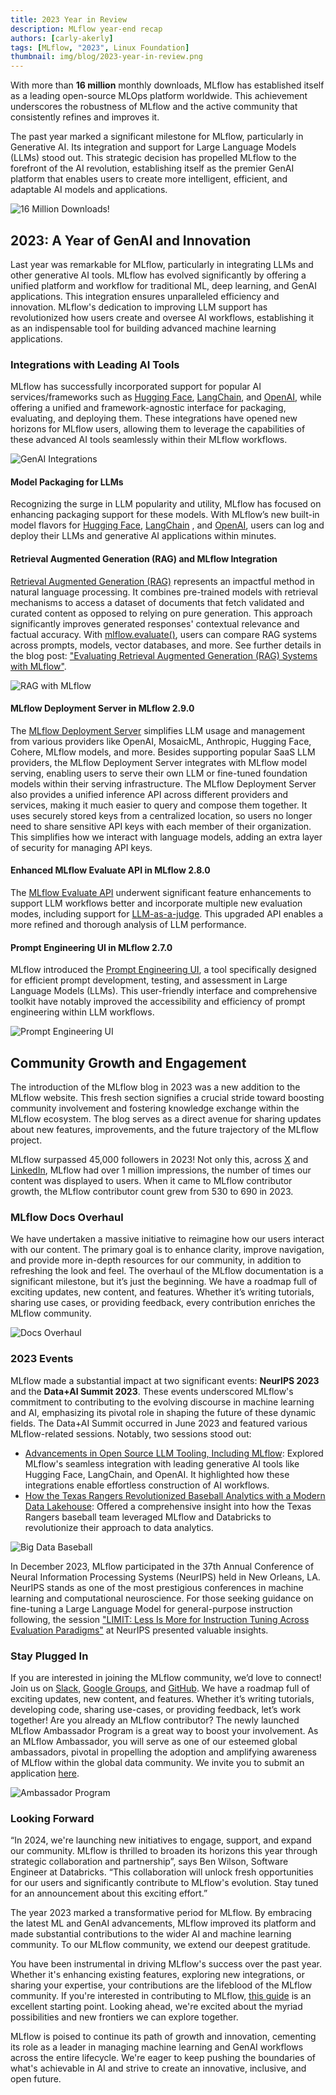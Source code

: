 ```yaml
---
title: 2023 Year in Review
description: MLflow year-end recap
authors: [carly-akerly]
tags: [MLflow, "2023", Linux Foundation]
thumbnail: img/blog/2023-year-in-review.png
---
```


With more than **16 million** monthly downloads, MLflow has established itself as a leading open-source MLOps platform worldwide.
This achievement underscores the robustness of MLflow and the active community that consistently refines and improves it.

The past year marked a significant milestone for MLflow, particularly in Generative AI. Its integration and support for Large Language Models
(LLMs) stood out. This strategic decision has propelled MLflow to the forefront of the AI revolution, establishing itself as the premier GenAI
platform that enables users to create more intelligent, efficient, and adaptable AI models and applications.

<!-- truncate -->

![16 Million Downloads!](download-graph.png)

## 2023: A Year of GenAI and Innovation

Last year was remarkable for MLflow, particularly in integrating LLMs and other generative AI tools. MLflow has evolved significantly by offering
a unified platform and workflow for traditional ML, deep learning, and GenAI applications. This integration ensures unparalleled efficiency and
innovation. MLflow's dedication to improving LLM support has revolutionized how users create and oversee AI workflows, establishing it as an
indispensable tool for building advanced machine learning applications.

### Integrations with Leading AI Tools

MLflow has successfully incorporated support for popular AI services/frameworks such as [Hugging Face](https://huggingface.co/),
[LangChain](https://www.langchain.com/), and [OpenAI](https://openai.com/), while offering a unified and framework-agnostic interface for
packaging, evaluating, and deploying them. These integrations have opened new horizons for MLflow users, allowing them to leverage the capabilities
of these advanced AI tools seamlessly within their MLflow workflows.

![GenAI Integrations](integrations.png)

#### Model Packaging for LLMs

Recognizing the surge in LLM popularity and utility, MLflow has focused on enhancing packaging support for these models. With MLflow’s new built-in
model flavors for [Hugging Face](https://www.mlflow.org/docs/latest/llms/transformers/index.html), [LangChain](https://www.mlflow.org/docs/latest/llms/langchain/index.html)
, and [OpenAI](https://www.mlflow.org/docs/latest/llms/openai/index.html), users can log and deploy their LLMs and generative AI applications within minutes.

#### Retrieval Augmented Generation (RAG) and MLflow Integration

[Retrieval Augmented Generation (RAG)](https://mlflow.org/docs/latest/llms/rag/index.html) represents an impactful method in natural language processing.
It combines pre-trained models with retrieval mechanisms to access a dataset of documents that fetch validated and curated content as opposed to relying
on pure generation. This approach significantly improves generated responses' contextual relevance and factual accuracy. With
[mlflow.evaluate()](https://www.mlflow.org/docs/latest/llms/llm-evaluate/index.html), users can compare RAG systems across prompts, models, vector
databases, and more. See further details in the blog post:
["Evaluating Retrieval Augmented Generation (RAG) Systems with MLflow"](https://medium.com/@dliden/evaluating-retrieval-augmented-generation-rag-systems-with-mlflow-cf09a74faadb).

![RAG with MLflow](rag.webp)

#### MLflow Deployment Server in MLflow 2.9.0

The [MLflow Deployment Server](https://www.mlflow.org/docs/latest/llms/deployments/index.html) simplifies LLM usage and management from various providers
like OpenAI, MosaicML, Anthropic, Hugging Face, Cohere, MLflow models, and more. Besides supporting popular SaaS LLM providers, the MLflow Deployment Server
integrates with MLflow model serving, enabling users to serve their own LLM or fine-tuned foundation models within their serving infrastructure.
The MLflow Deployment Server also provides a unified inference API across different providers and services, making it much easier to query and compose
them together. It uses securely stored keys from a centralized location, so users no longer need to share sensitive API keys with each member of their
organization. This simplifies how we interact with language models, adding an extra layer of security for managing API keys.

#### Enhanced MLflow Evaluate API in MLflow 2.8.0

The [MLflow Evaluate API](https://mlflow.org/docs/latest/llms/llm-evaluate/index.html) underwent significant feature enhancements to support LLM
workflows better and incorporate multiple new evaluation modes, including support for
[LLM-as-a-judge](https://mlflow.org/docs/latest/llms/llm-evaluate/index.html#metrics-with-llm-as-the-judge). This upgraded API enables a more refined
and thorough analysis of LLM performance.

#### Prompt Engineering UI in MLflow 2.7.0

MLflow introduced the [Prompt Engineering UI](https://mlflow.org/docs/latest/llms/prompt-engineering/index.html), a tool specifically designed for efficient prompt
development, testing, and assessment in Large Language Models (LLMs). This user-friendly interface and comprehensive toolkit have notably improved the
accessibility and efficiency of prompt engineering within LLM workflows.

![Prompt Engineering UI](prompt-engineering.png)

## Community Growth and Engagement

The introduction of the MLflow blog in 2023 was a new addition to the MLflow website. This fresh section signifies a crucial stride toward boosting
community involvement and fostering knowledge exchange within the MLflow ecosystem. The blog serves as a direct avenue for sharing updates about new
features, improvements, and the future trajectory of the MLflow project.

MLflow surpassed 45,000 followers in 2023! Not only this, across [X](https://twitter.com/MLflow?ref_src=twsrc%5Egoogle%7Ctwcamp%5Eserp%7Ctwgr%5Eauthor)
and [LinkedIn](https://www.linkedin.com/company/mlflow-org/), MLflow had over 1 million impressions, the number of times our
content was displayed to users. When it came to MLflow contributor growth, the MLflow contributor count grew from 530 to 690 in 2023.

### MLflow Docs Overhaul

We have undertaken a massive initiative to reimagine how our users interact with our content. The primary goal is to enhance clarity, improve navigation,
and provide more in-depth resources for our community, in addition to refreshing the look and feel. The overhaul of the MLflow documentation is a significant
milestone, but it’s just the beginning. We have a roadmap full of exciting updates, new content, and features. Whether it’s writing tutorials, sharing use cases,
or providing feedback, every contribution enriches the MLflow community.

![Docs Overhaul](docs-overhaul.png)

### 2023 Events

MLflow made a substantial impact at two significant events: **NeurIPS 2023** and the **Data+AI Summit 2023**. These events underscored MLflow's commitment
to contributing to the evolving discourse in machine learning and AI, emphasizing its pivotal role in shaping the future of these dynamic fields.
The Data+AI Summit occurred in June 2023 and featured various MLflow-related sessions. Notably, two sessions stood out:

- [Advancements in Open Source LLM Tooling, Including MLflow](https://www.youtube.com/watch?v=WpudXKAZQNI): Explored MLflow's seamless integration
  with leading generative AI tools like Hugging Face, LangChain, and OpenAI. It highlighted how these integrations enable effortless construction of AI workflows.
- [How the Texas Rangers Revolutionized Baseball Analytics with a Modern Data Lakehouse](https://www.youtube.com/watch?v=MYqXfMqEUq4): Offered a
  comprehensive insight into how the Texas Rangers baseball team leveraged MLflow and Databricks to revolutionize their approach to data analytics.

![Big Data Baseball](baseball.png)

In December 2023, MLflow participated in the 37th Annual Conference of Neural Information Processing Systems (NeurIPS) held in New Orleans, LA. NeurIPS
stands as one of the most prestigious conferences in machine learning and computational neuroscience.
For those seeking guidance on fine-tuning a Large Language Model for general-purpose instruction following, the session
["LIMIT: Less Is More for Instruction Tuning Across Evaluation Paradigms"](https://arxiv.org/abs/2311.13133) at NeurIPS presented valuable insights.

### Stay Plugged In

If you are interested in joining the MLflow community, we’d love to connect! Join us on
[Slack](https://mlflow-users.slack.com/ssb/redirect), [Google Groups](https://groups.google.com/g/mlflow-users), and [GitHub](https://github.com/mlflow/mlflow/).
We have a roadmap full of exciting updates, new content, and features. Whether it’s writing tutorials, developing code, sharing use-cases, or providing feedback, let’s work together!
Are you already an MLflow contributor? The newly launched MLflow Ambassador Program is a great way to boost your involvement. As an MLflow Ambassador,
you will serve as one of our esteemed global ambassadors, pivotal in propelling the adoption and amplifying awareness of MLflow within the global data
community. We invite you to submit an application [here](https://forms.gle/adAPNvH6aVq4diPF9).

![Ambassador Program](ambassador-program.png)

### Looking Forward

“In 2024, we're launching new initiatives to engage, support, and expand our community. MLflow is thrilled to broaden its horizons this year through strategic
collaboration and partnership”, says Ben Wilson, Software Engineer at Databricks. “This collaboration will unlock fresh opportunities for our users and
significantly contribute to MLflow's evolution. Stay tuned for an announcement about this exciting effort.”

The year 2023 marked a transformative period for MLflow. By embracing the latest ML and GenAI advancements, MLflow improved its platform and made substantial
contributions to the wider AI and machine learning community. To our MLflow community, we extend our deepest gratitude.

You have been instrumental in driving MLflow's success over the past year. Whether it's enhancing existing features, exploring new integrations, or sharing
your expertise, your contributions are the lifeblood of the MLflow community. If you're interested in contributing to MLflow,
[this guide](https://github.com/mlflow/mlflow/blob/master/CONTRIBUTING.md) is an excellent starting point. Looking ahead, we're excited about the myriad
possibilities and new frontiers we can explore together.

MLflow is poised to continue its path of growth and innovation, cementing its role as a leader in managing machine learning and GenAI workflows across the
entire lifecycle. We're eager to keep pushing the boundaries of what's achievable in AI and strive to create an innovative, inclusive, and open future.
